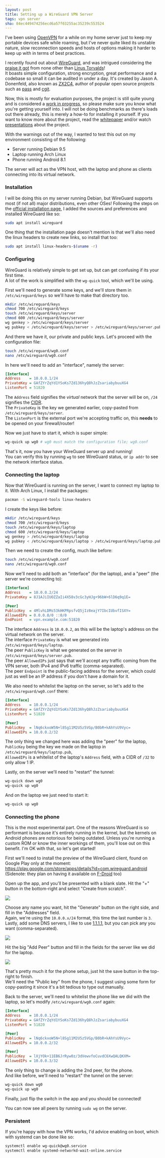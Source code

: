 ```yaml
---
layout: post
title: Setting up a WireGuard VPN Server
tags: vpn server
sha: 84ec449474256ecd6a57f03255ac35239c553524
---
```


I've been using [OpenVPN](https://openvpn.net/) for a while on my home server just to keep my portable devices safe while roaming, but I've never 
quite liked its unstable nature, slow reconnection speeds and hosts of options making it harder to keep up with in terms of best practices.

I recently found out about [WireGuard](https://www.wireguard.com/), and was intrigued considering the [praise it got](http://lkml.iu.edu/hypermail/linux/kernel/1808.0/02472.html) from none other than [Linus Torvalds](https://twitter.com/linus__torvalds)!  
It boasts simple configuration, strong encryption, great performance and a codebase so small it can be audited in under a day. It's created by Jason A. Donenfeld, also known as [ZX2C4](https://www.zx2c4.com/), author of popular open source projects such as [pass](https://www.passwordstore.org/) and [cgit](https://git.zx2c4.com/cgit/about/).

Now, this is mostly for evaluation purposes, the project is still quite young and is considered a [work in progress](https://www.wireguard.com/#work-in-progress), so please make sure you know what you're getting yourself into.
I will not be doing benchmarks as there's loads out there already, this is merely a how-to for installing it yourself. 
If you want to know more about the project, read the [whitepaper](https://www.wireguard.com/papers/wireguard.pdf) and/or watch [presentations](https://www.wireguard.com/presentations/) about the project.

With the warnings out of the way, I wanted to test this out on my environment consisting of the following:

- Server running Debian 9.5
- Laptop running Arch Linux
- Phone running Android 8.1

The server will act as the VPN host, with the laptop and phone as clients connecting into its virtual network.

### Installation

I will be doing this on my server running Debian, but WireGuard supports most (if not all) major distributions, even other OSes!
Following the steps on the [official installation page](https://www.wireguard.com/install/), I added the sources and preferences and installed WireGuard like so:

```bash
sudo apt install wireguard
```
One thing that the installation page doesn't mention is that we'll also need the linux headers to create new links, so install that too:
```bash
sudo apt install linux-headers-$(uname -r)
```

### Configuring

WireGuard is relatively simple to get set up, but can get confusing if its your first time.  
A lot of the work is simplified with the `wg-quick` tool, which we'll be using.

First we'll need to generate some keys, and we'll store them in `/etc/wireguard/keys` so we'll have to make that directory too.
```bash
mkdir /etc/wireguard/keys
chmod 700 /etc/wireguard/keys
touch /etc/wireguard/keys/server
chmod 600 /etc/wireguard/keys/server
wg genkey > /etc/wireguard/keys/server
wg pubkey < /etc/wireguard/keys/server > /etc/wireguard/keys/server.pub
```

And there we have it, our private and public keys. Let's proceed with the configuration file:
```bash
touch /etc/wireguard/wg0.conf
nano /etc/wireguard/wg0.conf
```

In here we'll need to add an "interface", namely the server:
```ini
[Interface]
Address    = 10.0.0.1/24
PrivateKey = GAfZYrZqYd1YSoKs7Zd136hyQ8hJzZsariabybuuXG4
ListenPort = 51820
```
The `Address` field signifies the _virtual_ network that the server will be on, `/24` signifies the [CIDR](https://en.wikipedia.org/wiki/Classless_Inter-Domain_Routing).  
The `PrivateKey` is the key we generated earlier, copy-pasted from `/etc/wireguard/keys/server`.  
The `ListenPort` is the external port we're accepting traffic on, this **needs** to be opened on your firewall/router!

Now we just have to start it, which is super simple:
```bash
wg-quick up wg0 # wg0 must match the configuration file; wg0.conf
```

That's it, now you have your WireGuard server up and running!  
You can verify this by running `wg` to see WireGuard status, or `ip addr` to see the network interface status.

### Connecting the laptop

Now that WireGuard is running on the server, I want to connect my laptop to it. With Arch Linux, I install the packages:
```bash
pacman -S wireguard-tools linux-headers
```

I create the keys like before:
```bash
mkdir /etc/wireguard/keys
chmod 700 /etc/wireguard/keys
touch /etc/wireguard/keys/laptop
chmod 600 /etc/wireguard/keys/laptop
wg genkey > /etc/wireguard/keys/laptop
wg pubkey < /etc/wireguard/keys/laptop > /etc/wireguard/keys/laptop.pub
```
Then we need to create the config, much like before:
```bash
touch /etc/wireguard/wg0.conf
nano /etc/wireguard/wg0.conf
```

Now we'll need to add both an "interface" (for the laptop), and a "peer" (the server we're connecting to):
```ini
[Interface]
Address    = 10.0.0.2/24
PrivateKey = 8J1AJiIUOZZaIi4X58v3cGc3yHJg+96bW+6lD6q9q1E=

[Peer]
PublicKey  = 4MlvhLDMs53kHKPRpsfvQ5jIz8eajY7IbcIUbvfISXY=
AllowedIPs = 0.0.0.0/0 ::0/0
EndPoint   = vpn.example.com:51820
```

The interface `Address` is `10.0.0.2`, as this will be the laptop's address on the virtual network on the server.  
The interface `PrivateKey` is what we generated into `/etc/wireguard/keys/laptop`.  
The peer `PublicKey` is what we generated on the server in `/etc/wireguard/keys/server.pub`.  
The peer `AllowedIPs` just says that we'll accept any traffic coming from the VPN server, both IPv4 and IPv6 traffic (comma-separated).  
The peer `Endpoint` is the public-facing address for the server, which could just as well be an IP address if you don't have a domain for it.

We also need to whitelist the laptop on the server, so let's add to the `/etc/wireguard/wg0.conf` there:
```ini
[Interface]
Address    = 10.0.0.1/24
PrivateKey = GAfZYrZqYd1YSoKs7Zd136hyQ8hJzZsariabybuuXG4
ListenPort = 51820

[Peer]
PublicKey  = lNq6ckxoW5N+l8Sg11M2U5z5VGp/B0bR+kAhYsU9Vyc=
AllowedIPs = 10.0.0.2/32
```
The only thing we changed here was adding the "peer" for the laptop,  
`PublicKey` being the key we made on the laptop in `/etc/wireguard/keys/laptop.pub`,  
`AllowedIPs` is a whitelist of the laptop's `Address` field, with a CIDR of `/32` to only allow 1 IP.

Lastly, on the server we'll need to "restart" the tunnel:
```bash
wg-quick down wg0
wg-quick up wg0
```

And on the laptop we just need to start it:
```bash
wg-quick up wg0
```

### Connecting the phone

This is the most experimental part. One of the reasons WireGuard is so performant is because it's entirely running in the kernel, 
but the kernels on Android phones are notorious for being outdated. Unless you're running a custom ROM or know the inner workings of them, 
you'll lose out on this benefit. I'm OK with that, so let's get started!

First we'll need to install the preview of the WireGuard client, found on Google Play only at the moment:  
<https://play.google.com/store/apps/details?id=com.wireguard.android>  
(Sidenote: they plan on having it available on [F-Droid](https://f-droid.org/en/packages/com.wireguard.android/) too)

Open up the app, and you'll be presented with a blank slate. Hit the "+" button in the bottom-right and select "Create from scratch".

![](https://user-images.githubusercontent.com/26496/44641423-29393080-a9c7-11e8-8fc6-223abc5721d8.png)

Choose any name you want, hit the "Generate" button on the right side, and fill in the "Addresses" field.  
Again, we're using the `10.0.0.x/24` format, this time the last number is `3`.  
Lastly, add some DNS servers, I like to use [1.1.1.1](https://1.1.1.1/), but you can pick any you want (comma-separated).  

![](https://user-images.githubusercontent.com/26496/44641428-2dfde480-a9c7-11e8-8d38-c0dfa9d5d0d4.png)

Hit the big "Add Peer" button and fill in the fields for the server like we did for the laptop.

![](https://user-images.githubusercontent.com/26496/44641432-30f8d500-a9c7-11e8-84e2-edbb7679b01e.png)

That's pretty much it for the phone setup, just hit the save button in the top-right to finish.  
We'll need the "Public key" from the phone, I suggest using some form for copy-pasting it since it's a bit tedious to type out manually.

Back to the server, we'll need to whitelist the phone like we did with the laptop, so let's modify `/etc/wireguard/wg0.conf` again:
```ini
[Interface]
Address    = 10.0.0.1/24
PrivateKey = GAfZYrZqYd1YSoKs7Zd136hyQ8hJzZsariabybuuXG4
ListenPort = 51820

[Peer]
PublicKey  = lNq6ckxoW5N+l8Sg11M2U5z5VGp/B0bR+kAhYsU9Vyc=
AllowedIPs = 10.0.0.2/32

[Peer]
PublicKey  = lXjYOk+11EB6JrRyw0z/3dVewvfoCuvdC6XwQALQKXM=
AllowedIPs = 10.0.0.3/32
```
The only thing to change is adding the 2nd peer, for the phone.  
And like before, we'll need to "restart" the tunnel on the server:
```bash
wg-quick down wg0
wg-quick up wg0
```

Finally, just flip the switch in the app and you should be connected!

You can now see all peers by running `sudo wg` on the server.

### Persistent

If you're happy with how the VPN works, I'd advice enabling on boot, which with systemd can be done like so:
```bash
systemctl enable wg-quick@wg0.service
systemctl enable systemd-networkd-wait-online.service
```

